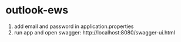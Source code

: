 # outlook-ews

1. add email and password in application.properties
2. run app and open swagger: http://localhost:8080/swagger-ui.html
